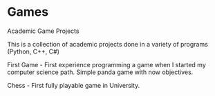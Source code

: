 # Games
Academic Game Projects

This is a collection of academic projects done in a variety of programs (Python, C++, C#)

First Game - First experience programming a game when I started my computer science path. Simple panda game with now objectives.

Chess - First fully playable game in University.
